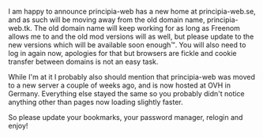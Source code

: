 I am happy to announce principia-web has a new home at principia-web.se, and as such will be moving away from the old domain name, principia-web.tk. The old domain name will keep working for as long as Freenom allows me to and the old mod versions will as well, but please update to the new versions which will be available soon enough™. You will also need to log in again now, apologies for that but browsers are fickle and cookie transfer between domains is not an easy task.

While I'm at it I probably also should mention that principia-web was moved to a new server a couple of weeks ago, and is now hosted at OVH in Germany. Everything else stayed the same so you probably didn't notice anything other than pages now loading slightly faster.

So please update your bookmarks, your password manager, relogin and enjoy!
